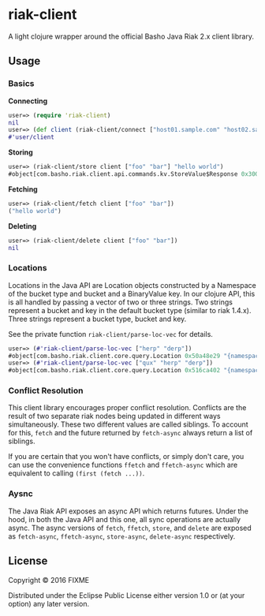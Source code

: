 # riak-client

A light clojure wrapper around the official Basho Java Riak 2.x client library.

## Usage

### Basics

**Connecting**
```clojure
user=> (require 'riak-client)
nil
user=> (def client (riak-client/connect ["host01.sample.com" "host02.sample.com" "host03.sample.com"]))
#'user/client
```

**Storing**
```clojure
user=> (riak-client/store client ["foo" "bar"] "hello world")
#object[com.basho.riak.client.api.commands.kv.StoreValue$Response 0x3000447e "{location: {namespace: {type: default, bucket: foo}, key: bar}, values: []}"]
```

**Fetching**
```clojure
user=> (riak-client/fetch client ["foo" "bar"])
("hello world")
```

**Deleting**
```clojure
user=> (riak-client/delete client ["foo" "bar"])
nil
```

### Locations

Locations in the Java API are Location objects constructed by a Namespace of the 
bucket type and bucket and a BinaryValue key. In our clojure API, this is all
handled by passing a vector of two or three strings. Two strings represent a
bucket and key in the default bucket type (similar to riak 1.4.x). Three strings
represent a bucket type, bucket and key.

See the private function `riak-client/parse-loc-vec` for details.

```clojure
user=> (#'riak-client/parse-loc-vec ["herp" "derp"])
#object[com.basho.riak.client.core.query.Location 0x50a48e29 "{namespace: {type: default, bucket: herp}, key: derp}"]
user=> (#'riak-client/parse-loc-vec ["qux" "herp" "derp"])
#object[com.basho.riak.client.core.query.Location 0x516ca402 "{namespace: {type: qux, bucket: herp}, key: derp}"]
```


### Conflict Resolution

This client library encourages proper conflict resolution. Conflicts are the
result of two separate riak nodes being updated in different ways 
simultaneously. These two different values are called siblings. To account for
this, `fetch` and the future returned by `fetch-async` always return a list of
siblings.

If you are certain that you won't have conflicts, or simply don't care, you can
use the convenience functions `ffetch` and `ffetch-async` which are equivalent
to calling `(first (fetch ...))`.


### Aysnc

The Java Riak API exposes an async API which returns futures. Under the hood, in
both the Java API and this one, all sync operations are actually async. The
async versions of `fetch`, `ffetch`, `store`, and `delete` are exposed as
`fetch-async`, `ffetch-async`, `store-async`, `delete-async` respectively.


## License

Copyright © 2016 FIXME

Distributed under the Eclipse Public License either version 1.0 or (at
your option) any later version.
